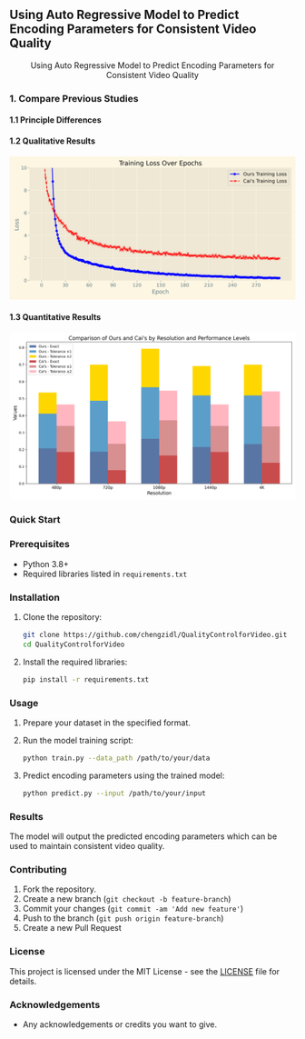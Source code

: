
## Using Auto Regressive Model to Predict Encoding Parameters for Consistent Video Quality

<div><center>Using Auto Regressive Model to Predict Encoding Parameters for Consistent Video Quality</center></div>

### 1. Compare Previous Studies
#### 1.1 Principle Differences

#### 1.2 Qualitative Results
![Loss comaparion](./images/training_loss_comparison.png)

#### 1.3 Quantitative Results
![Predict Precision](./images/bot.png)



### Quick Start

### Prerequisites

- Python 3.8+
- Required libraries listed in `requirements.txt`

### Installation

1. Clone the repository:
    ```bash
    git clone https://github.com/chengzidl/QualityControlforVideo.git
    cd QualityControlforVideo
    ```

2. Install the required libraries:
    ```bash
    pip install -r requirements.txt
    ```

### Usage

1. Prepare your dataset in the specified format.
2. Run the model training script:
    ```bash
    python train.py --data_path /path/to/your/data
    ```

3. Predict encoding parameters using the trained model:
    ```bash
    python predict.py --input /path/to/your/input
    ```

### Results

The model will output the predicted encoding parameters which can be used to maintain consistent video quality.

### Contributing

1. Fork the repository.
2. Create a new branch (`git checkout -b feature-branch`)
3. Commit your changes (`git commit -am 'Add new feature'`)
4. Push to the branch (`git push origin feature-branch`)
5. Create a new Pull Request

### License

This project is licensed under the MIT License - see the [LICENSE](LICENSE) file for details.

### Acknowledgements

- Any acknowledgements or credits you want to give.

